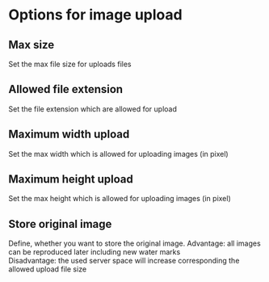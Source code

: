# Options for image upload

## Max size

Set the max file size for uploads files

## Allowed file extension

Set the file extension which are allowed for upload

## Maximum width upload

Set the max width which is allowed for uploading images \(in pixel\)

## Maximum height upload

Set the max height which is allowed for uploading images \(in pixel\)

## Store original image

Define, whether you want to store the original image. Advantage: all images can be reproduced later including new water marks  
Disadvantage: the used server space will increase corresponding the allowed upload file size

